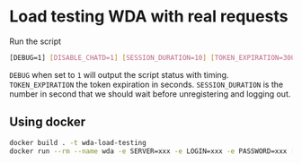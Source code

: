 # Load testing WDA with real requests

Run the script

```sh
[DEBUG=1] [DISABLE_CHATD=1] [SESSION_DURATION=10] [TOKEN_EXPIRATION=300] SERVER=xxx LOGIN=xxx PASSWORD=xxx node index.js
```

`DEBUG` when set to `1` will output the script status with timing.
`TOKEN_EXPIRATION` the token expiration in seconds.
`SESSION_DURATION` is the number in second that we should wait before unregistering and logging out.

## Using docker

```sh
docker build . -t wda-load-testing
docker run --rm --name wda -e SERVER=xxx -e LOGIN=xxx -e PASSWORD=xxx [-e DEBUG=1] [-e DISABLE_CHATD=1] [-e SESSION_DURATION=10] [-e TOKEN_EXPIRATION=300] -t wda-load-testing
```

